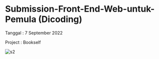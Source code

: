 # Submission-Front-End-Web-untuk-Pemula (Dicoding)
Tanggal : 7 September 2022

Project : Bookself

![s2](https://user-images.githubusercontent.com/79824355/211148711-c17e05eb-2dda-4922-9b9a-249adb09c857.jpg)
